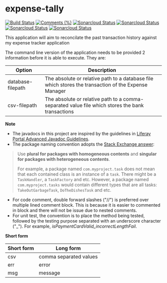 # expense-tally
[![Build Status](https://travis-ci.com/francis-pang/expense-tally.svg?branch=master)](https://travis-ci.com/francis-pang/expense-tally)
[![Comments (%)](https://sonarcloud.io/api/project_badges/measure?project=boyshawn_expense-tally&metric=security_rating)](https://sonarcloud.io/dashboard?id=boyshawn_expense-tally)
[![Sonarcloud Status](https://sonarcloud.io/api/project_badges/measure?project=boyshawn_expense-tally&metric=reliability_rating)](https://sonarcloud.io/dashboard?id=boyshawn_expense-tally)
[![Sonarcloud Status](https://sonarcloud.io/api/project_badges/measure?project=boyshawn_expense-tally&metric=vulnerabilities)](https://sonarcloud.io/dashboard?id=boyshawn_expense-tally)
[![Sonarcloud Status](https://sonarcloud.io/api/project_badges/measure?project=boyshawn_expense-tally&metric=coverage)](https://sonarcloud.io/dashboard?id=boyshawn_expense-tally)
[![Sonarcloud Status](https://sonarcloud.io/api/project_badges/measure?project=boyshawn_expense-tally&metric=sqale_rating)](https://sonarcloud.io/dashboard?id=boyshawn_expense-tally)

This application will aim to reconcilate the past transaction history against my expense tracker application

The command line version of the application needs to be provided 2 information before it is able to execute. They are:

| Option             | Description |
|--------------------|-------------|
|  database-filepath | The absolute or relative path to a database file which stores the transaction of the Expense Manager |
| csv-filepath       | The absolute or relative path to a comma-separated value file which stores the bank transactions |

**Note**
* The javadocs in this project are inspired by the guidelines in [Liferay Portal Advanced Javadoc Guidelines](https://github.com/liferay/liferay-portal/blob/master/readme/ADVANCED_JAVADOC_GUIDELINES.markdown).
* The package naming convention adopts the [Stack Exchange answer](https://softwareengineering.stackexchange.com/a/75929/88556):
> Use **plural for packages with homogeneous contents** and **singular for packages with heterogeneous contents**.
>
> For example, a package named `com.myproject.task` does not mean that each contained class is an instance of a `task`. There might be a `TaskHandler`, a `TaskFactory` and etc. However, a package named `com.myproject.tasks` would contain different types that are all tasks: `TakeOutGarbageTask`, `DoTheDishesTask` and etc.
* For code comment, double forward slashes ("//") is preferred over multiple lined comment block. This is because it is easier to commented in block and there will not be issue due to nested comments.
* For unit test, the convention is to place the method being tested, followed by the testing purpose separated with an underscore character ("_"). For example, *isPaymentCardValid_incorrectLengthFail*.

**Short form**

| Short form | Long form |
|------------|-----------|
| csv        | comma separated values |
| err        | error |
| msg        | message | 
